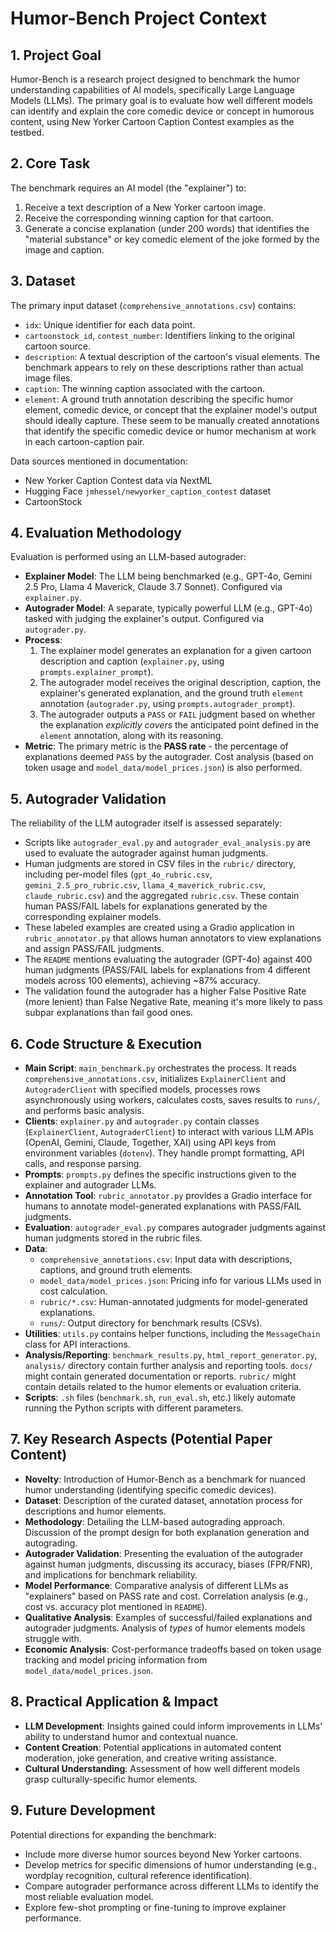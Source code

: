 # Humor-Bench Project Context

## 1. Project Goal

Humor-Bench is a research project designed to benchmark the humor understanding capabilities of AI models, specifically Large Language Models (LLMs). The primary goal is to evaluate how well different models can identify and explain the core comedic device or concept in humorous content, using New Yorker Cartoon Caption Contest examples as the testbed.

## 2. Core Task

The benchmark requires an AI model (the "explainer") to:
1.  Receive a text description of a New Yorker cartoon image.
2.  Receive the corresponding winning caption for that cartoon.
3.  Generate a concise explanation (under 200 words) that identifies the "material substance" or key comedic element of the joke formed by the image and caption.

## 3. Dataset

The primary input dataset (`comprehensive_annotations.csv`) contains:
*   `idx`: Unique identifier for each data point.
*   `cartoonstock_id`, `contest_number`: Identifiers linking to the original cartoon source.
*   `description`: A textual description of the cartoon's visual elements. The benchmark appears to rely on these descriptions rather than actual image files.
*   `caption`: The winning caption associated with the cartoon.
*   `element`: A ground truth annotation describing the specific humor element, comedic device, or concept that the explainer model's output should ideally capture. These seem to be manually created annotations that identify the specific comedic device or humor mechanism at work in each cartoon-caption pair.

Data sources mentioned in documentation:
* New Yorker Caption Contest data via NextML
* Hugging Face `jmhessel/newyorker_caption_contest` dataset
* CartoonStock

## 4. Evaluation Methodology

Evaluation is performed using an LLM-based autograder:
 *   **Explainer Model**: The LLM being benchmarked (e.g., GPT-4o, Gemini 2.5 Pro, Llama 4 Maverick, Claude 3.7 Sonnet). Configured via `explainer.py`.
*   **Autograder Model**: A separate, typically powerful LLM (e.g., GPT-4o) tasked with judging the explainer's output. Configured via `autograder.py`.
*   **Process**:
    1.  The explainer model generates an explanation for a given cartoon description and caption (`explainer.py`, using `prompts.explainer_prompt`).
    2.  The autograder model receives the original description, caption, the explainer's generated explanation, and the ground truth `element` annotation (`autograder.py`, using `prompts.autograder_prompt`).
    3.  The autograder outputs a `PASS` or `FAIL` judgment based on whether the explanation *explicitly covers* the anticipated point defined in the `element` annotation, along with its reasoning.
*   **Metric**: The primary metric is the **PASS rate** - the percentage of explanations deemed `PASS` by the autograder. Cost analysis (based on token usage and `model_data/model_prices.json`) is also performed.

## 5. Autograder Validation

The reliability of the LLM autograder itself is assessed separately:
*   Scripts like `autograder_eval.py` and `autograder_eval_analysis.py` are used to evaluate the autograder against human judgments.
 *   Human judgments are stored in CSV files in the `rubric/` directory, including per-model files (`gpt_4o_rubric.csv`, `gemini_2.5_pro_rubric.csv`, `llama_4_maverick_rubric.csv`, `claude_rubric.csv`) and the aggregated `rubric.csv`. These contain human PASS/FAIL labels for explanations generated by the corresponding explainer models.
*   These labeled examples are created using a Gradio application in `rubric_annotator.py` that allows human annotators to view explanations and assign PASS/FAIL judgments.
*   The `README` mentions evaluating the autograder (GPT-4o) against 400 human judgments (PASS/FAIL labels for explanations from 4 different models across 100 elements), achieving ~87% accuracy.
*   The validation found the autograder has a higher False Positive Rate (more lenient) than False Negative Rate, meaning it's more likely to pass subpar explanations than fail good ones.

## 6. Code Structure & Execution

*   **Main Script**: `main_benchmark.py` orchestrates the process. It reads `comprehensive_annotations.csv`, initializes `ExplainerClient` and `AutograderClient` with specified models, processes rows asynchronously using workers, calculates costs, saves results to `runs/`, and performs basic analysis.
*   **Clients**: `explainer.py` and `autograder.py` contain classes (`ExplainerClient`, `AutograderClient`) to interact with various LLM APIs (OpenAI, Gemini, Claude, Together, XAI) using API keys from environment variables (`dotenv`). They handle prompt formatting, API calls, and response parsing.
*   **Prompts**: `prompts.py` defines the specific instructions given to the explainer and autograder LLMs.
*   **Annotation Tool**: `rubric_annotator.py` provides a Gradio interface for humans to annotate model-generated explanations with PASS/FAIL judgments.
*   **Evaluation**: `autograder_eval.py` compares autograder judgments against human judgments stored in the rubric files.
*   **Data**:
    *   `comprehensive_annotations.csv`: Input data with descriptions, captions, and ground truth elements.
    *   `model_data/model_prices.json`: Pricing info for various LLMs used in cost calculation.
    *   `rubric/*.csv`: Human-annotated judgments for model-generated explanations.
    *   `runs/`: Output directory for benchmark results (CSVs).
*   **Utilities**: `utils.py` contains helper functions, including the `MessageChain` class for API interactions.
*   **Analysis/Reporting**: `benchmark_results.py`, `html_report_generator.py`, `analysis/` directory contain further analysis and reporting tools. `docs/` might contain generated documentation or reports. `rubric/` might contain details related to the humor elements or evaluation criteria.
*   **Scripts**: `.sh` files (`benchmark.sh`, `run_eval.sh`, etc.) likely automate running the Python scripts with different parameters.

## 7. Key Research Aspects (Potential Paper Content)

*   **Novelty**: Introduction of Humor-Bench as a benchmark for nuanced humor understanding (identifying specific comedic devices).
*   **Dataset**: Description of the curated dataset, annotation process for descriptions and humor elements.
*   **Methodology**: Detailing the LLM-based autograding approach. Discussion of the prompt design for both explanation generation and autograding.
*   **Autograder Validation**: Presenting the evaluation of the autograder against human judgments, discussing its accuracy, biases (FPR/FNR), and implications for benchmark reliability.
*   **Model Performance**: Comparative analysis of different LLMs as "explainers" based on PASS rate and cost. Correlation analysis (e.g., cost vs. accuracy plot mentioned in `README`).
*   **Qualitative Analysis**: Examples of successful/failed explanations and autograder judgments. Analysis of *types* of humor elements models struggle with.
*   **Economic Analysis**: Cost-performance tradeoffs based on token usage tracking and model pricing information from `model_data/model_prices.json`.

## 8. Practical Application & Impact

*   **LLM Development**: Insights gained could inform improvements in LLMs' ability to understand humor and contextual nuance.
*   **Content Creation**: Potential applications in automated content moderation, joke generation, and creative writing assistance.
*   **Cultural Understanding**: Assessment of how well different models grasp culturally-specific humor elements.

## 9. Future Development

Potential directions for expanding the benchmark:
*   Include more diverse humor sources beyond New Yorker cartoons.
*   Develop metrics for specific dimensions of humor understanding (e.g., wordplay recognition, cultural reference identification).
*   Compare autograder performance across different LLMs to identify the most reliable evaluation model.
*   Explore few-shot prompting or fine-tuning to improve explainer performance.

